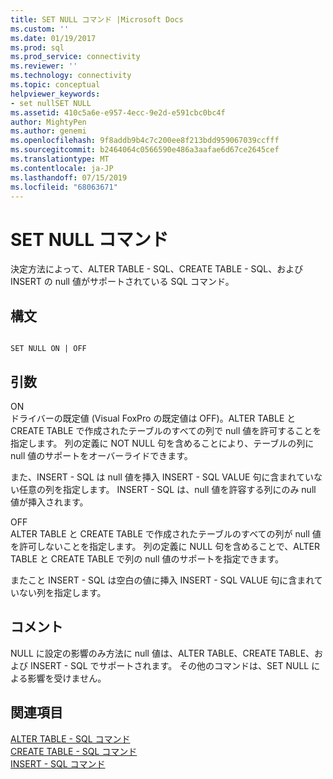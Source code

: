 ```yaml
---
title: SET NULL コマンド |Microsoft Docs
ms.custom: ''
ms.date: 01/19/2017
ms.prod: sql
ms.prod_service: connectivity
ms.reviewer: ''
ms.technology: connectivity
ms.topic: conceptual
helpviewer_keywords:
- set nullSET NULL
ms.assetid: 410c5a6e-e957-4ecc-9e2d-e591cbc0bc4f
author: MightyPen
ms.author: genemi
ms.openlocfilehash: 9f8addb9b4c7c200ee8f213bdd959067039ccfff
ms.sourcegitcommit: b2464064c0566590e486a3aafae6d67ce2645cef
ms.translationtype: MT
ms.contentlocale: ja-JP
ms.lasthandoff: 07/15/2019
ms.locfileid: "68063671"
---
```

# <a name="set-null-command"></a>SET NULL コマンド
決定方法によって、ALTER TABLE - SQL、CREATE TABLE - SQL、および INSERT の null 値がサポートされている SQL コマンド。  
  
## <a name="syntax"></a>構文  
  
```  
  
SET NULL ON | OFF  
```  
  
## <a name="arguments"></a>引数  
 ON  
 ドライバーの既定値 (Visual FoxPro の既定値は OFF)。ALTER TABLE と CREATE TABLE で作成されたテーブルのすべての列で null 値を許可することを指定します。 列の定義に NOT NULL 句を含めることにより、テーブルの列に null 値のサポートをオーバーライドできます。  
  
 また、INSERT - SQL は null 値を挿入 INSERT - SQL VALUE 句に含まれていない任意の列を指定します。 INSERT - SQL は、null 値を許容する列にのみ null 値が挿入されます。  
  
 OFF  
 ALTER TABLE と CREATE TABLE で作成されたテーブルのすべての列が null 値を許可しないことを指定します。 列の定義に NULL 句を含めることで、ALTER TABLE と CREATE TABLE で列の null 値のサポートを指定できます。  
  
 またこと INSERT - SQL は空白の値に挿入 INSERT - SQL VALUE 句に含まれていない列を指定します。  
  
## <a name="remarks"></a>コメント  
 NULL に設定の影響のみ方法に null 値は、ALTER TABLE、CREATE TABLE、および INSERT - SQL でサポートされます。 その他のコマンドは、SET NULL による影響を受けません。  
  
## <a name="see-also"></a>関連項目  
 [ALTER TABLE - SQL コマンド](../../odbc/microsoft/alter-table-sql-command.md)   
 [CREATE TABLE - SQL コマンド](../../odbc/microsoft/create-table-sql-command.md)   
 [INSERT - SQL コマンド](../../odbc/microsoft/insert-sql-command.md)
